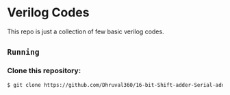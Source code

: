 # Verilog Codes
This repo is just a collection of few basic verilog codes.

## `Running` 
### Clone this repository: 
```bash
$ git clone https://github.com/Dhruval360/16-bit-Shift-adder-Serial-adder.git
```

